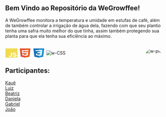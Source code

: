 ## Bem Vindo ao Repositório da WeGrowffee!

   A WeGrowffee monitora a temperatura e umidade em estufas de café, além de também controlar a
irrigação de água dela, fazendo com que seu plantio tenha uma safra muito melhor do que tinha, assim também protegendo
sua planta para que ela tenha sua eficiência ao máximo.

<div style="display: inline_block"><br>
  <img align="center" alt="w-Js" height="30" width="40" src="https://raw.githubusercontent.com/devicons/devicon/master/icons/javascript/javascript-plain.svg">
  <img align="center" alt="w-HTML" height="30" width="40" src="https://raw.githubusercontent.com/devicons/devicon/master/icons/html5/html5-original.svg">
  <img align="center" alt="w-CSS" height="30" width="40" src="https://raw.githubusercontent.com/devicons/devicon/master/icons/css3/css3-original.svg">
  <img align="center" alt="w-CSS" height="55" width="55" src="https://chandanbhagat.com.np/wp-content/uploads/2021/05/nodejs-45adbe594d.png">
  <img align="right" alt="w-pic" height="150" style="border-radius:50px;" src="https://cdn.discordapp.com/attachments/899956951348301896/899956983107571743/Cultivo_Inteligente_atualizado_2.png?width=676&height=676">
</div>

## Participantes:
<a href="https://github.com/KaueAntonio">Kauê</a><br>
<a href="https://github.com/Luiz0809" target="_blank">Luiz</a><br>
<a href="https://github.com/beatrizvsena" target="_blank">Beatriz</a><br>
<a href="https://github.com/danielaluizavic" target="_blank">Daniela</a><br>
<a href="https://github.com/GabrielStosVitorino" target="_blank">Gabriel</a><br>
<a href="https://github.com/jhAlvarenga" target="_blank">João</a><br>
